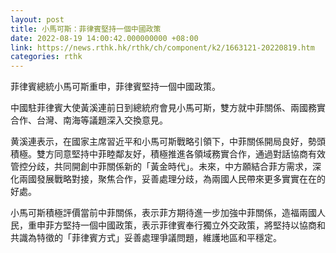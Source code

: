 ```yaml
---
layout: post
title: 小馬可斯：菲律賓堅持一個中國政策
date: 2022-08-19 14:00:42.000000000 +08:00
link: https://news.rthk.hk/rthk/ch/component/k2/1663121-20220819.htm
categories: rthk
---
```


菲律賓總統小馬可斯重申，菲律賓堅持一個中國政策。

中國駐菲律賓大使黃溪連前日到總統府會見小馬可斯，雙方就中菲關係、兩國務實合作、台灣、南海等議題深入交換意見。

黄溪連表示，在國家主席習近平和小馬可斯戰略引領下，中菲關係開局良好，勢頭積極。雙方同意堅持中菲睦鄰友好，積極推進各領域務實合作，通過對話協商有效管控分歧，共同開創中菲關係新的「黃金時代」。未來，中方願結合菲方需求，深化兩國發展戰略對接，聚焦合作，妥善處理分歧，為兩國人民帶來更多實實在在的好處。

小馬可斯積極評價當前中菲關係，表示菲方期待進一步加強中菲關係，造福兩國人民，重申菲方堅持一個中國政策，表示菲律賓奉行獨立外交政策，將堅持以協商和共識為特徵的「菲律賓方式」妥善處理爭議問題，維護地區和平穩定。
